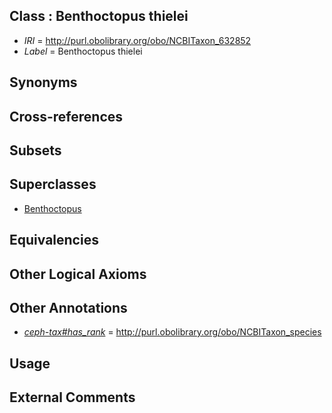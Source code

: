 
## Class : Benthoctopus thielei

 * *IRI* = http://purl.obolibrary.org/obo/NCBITaxon_632852
 * *Label* = Benthoctopus thielei

## Synonyms


## Cross-references


## Subsets


## Superclasses

 * [Benthoctopus](../../NCBITaxon/56/NCBITaxon_102656.md)

## Equivalencies


## Other Logical Axioms


## Other Annotations

 * *[ceph-tax#has_rank](../../ceph-tax#has/nk/ceph-tax#has_rank.md)* = http://purl.obolibrary.org/obo/NCBITaxon_species

## Usage


## External Comments

